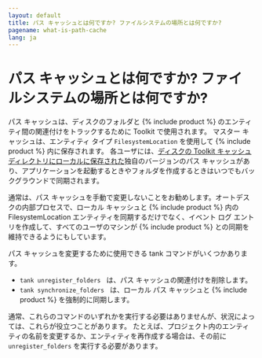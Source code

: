 ```yaml
---
layout: default
title: パス キャッシュとは何ですか? ファイルシステムの場所とは何ですか?
pagename: what-is-path-cache
lang: ja
---
```


# パス キャッシュとは何ですか? ファイルシステムの場所とは何ですか?

パス キャッシュは、ディスクのフォルダと {% include product %} のエンティティ間の関連付けをトラックするために Toolkit で使用されます。
マスター キャッシュは、エンティティ タイプ `FilesystemLocation` を使用して {% include product %} 内に保存されます。 各ユーザには、[ディスクの Toolkit キャッシュ ディレクトリにローカルに保存された](./where-is-my-cache.md)独自のバージョンのパス キャッシュがあり、アプリケーションを起動するときやフォルダを作成するときはいつでもバックグラウンドで同期されます。

通常は、パス キャッシュを手動で変更しないことをお勧めします。オートデスクの内部プロセスで、ローカル キャッシュと {% include product %} 内の FilesystemLocation エンティティを同期するだけでなく、イベント ログ エントリを作成して、すべてのユーザのマシンが {% include product %} との同期を維持できるようにもしています。

パス キャッシュを変更するために使用できる tank コマンドがいくつかあります。

- `tank unregister_folders`   は、パス キャッシュの関連付けを削除します。
- `tank synchronize_folders`   は、ローカル パス キャッシュと {% include product %} を強制的に同期します。

通常、これらのコマンドのいずれかを実行する必要はありませんが、状況によっては、これらが役立つことがあります。
たとえば、プロジェクト内のエンティティの名前を変更するか、エンティティを再作成する場合は、その前に `unregister_folders` を実行する必要があります。
